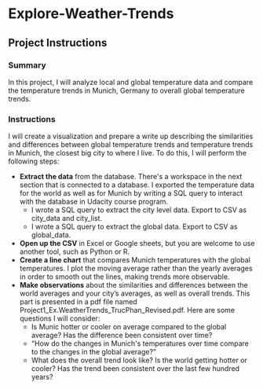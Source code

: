 # Explore-Weather-Trends
## Project Instructions
### Summary
In this project, I will analyze local and global temperature data and compare the temperature trends in Munich, Germany to overall global temperature trends.

### Instructions
I will create a visualization and prepare a write up describing the similarities and differences between global temperature trends and temperature trends in Munich, the closest big city to where I live. To do this, I will perform the following steps:

- **Extract the data** from the database. There's a workspace in the next section that is connected to a database. I exported the temperature data for the world as well as for Munich by writing a SQL query to interact with the database in Udacity course program.
  - I wrote a SQL query to extract the city level data. Export to CSV as city_data and city_list.
  - I wrote a SQL query to extract the global data. Export to CSV as global_data.
- **Open up the CSV** in Excel or Google sheets, but you are welcome to use another tool, such as Python or R.
- **Create a line chart** that compares Munich temperatures with the global temperatures. I plot the moving average rather than the yearly averages in order to smooth out the lines, making trends more observable.
- **Make observations** about the similarities and differences between the world averages and your city’s averages, as well as overall trends. This part is presented in a pdf file named Project1_Ex.WeatherTrends_TrucPhan_Revised.pdf. Here are some questions I will consider:
  - Is Munic hotter or cooler on average compared to the global average? Has the difference been consistent over time?
  - “How do the changes in Munich's temperatures over time compare to the changes in the global average?”
  -  What does the overall trend look like? Is the world getting hotter or cooler? Has the trend been consistent over the last few hundred years?

